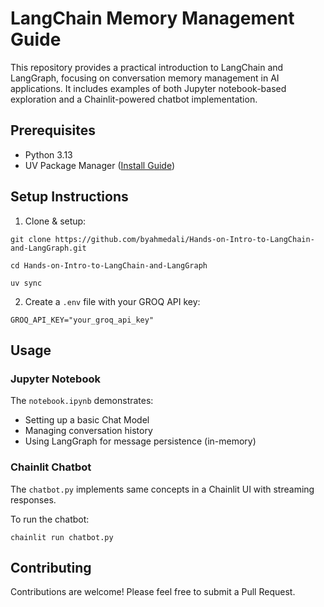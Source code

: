 # LangChain Memory Management Guide
This repository provides a practical introduction to LangChain and LangGraph, focusing on conversation memory management in AI applications. It includes examples of both Jupyter notebook-based exploration and a Chainlit-powered chatbot implementation.

## Prerequisites
- Python 3.13
- UV Package Manager ([Install Guide](https://docs.astral.sh/uv/getting-started/installation/))


## Setup Instructions
1. Clone & setup:
```
git clone https://github.com/byahmedali/Hands-on-Intro-to-LangChain-and-LangGraph.git

cd Hands-on-Intro-to-LangChain-and-LangGraph

uv sync
```

2. Create a `.env` file with your GROQ API key:
```
GROQ_API_KEY="your_groq_api_key"
```

## Usage

### Jupyter Notebook
The `notebook.ipynb` demonstrates:
- Setting up a basic Chat Model
- Managing conversation history
- Using LangGraph for message persistence (in-memory)

### Chainlit Chatbot
The `chatbot.py` implements same concepts in a Chainlit UI with streaming responses.

To run the chatbot:
```
chainlit run chatbot.py
```

## Contributing

Contributions are welcome! Please feel free to submit a Pull Request.